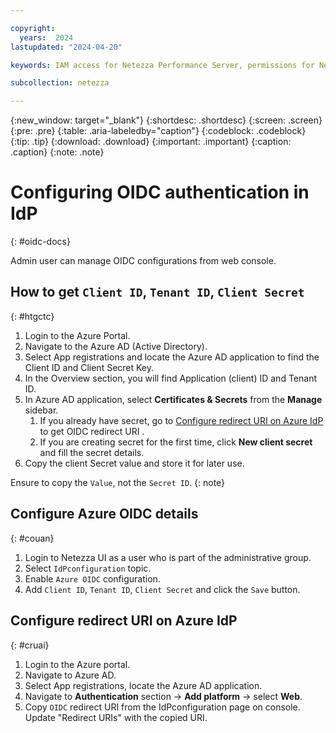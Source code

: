 ```yaml
---

copyright:
  years:  2024
lastupdated: "2024-04-20"

keywords: IAM access for Netezza Performance Server, permissions for Netezza Performance Server, identity and access management for Netezza Performance Server, roles for Netezza Performance Server, actions for Netezza Performance Server, assigning access for Netezza Performance Server

subcollection: netezza

---
```


{:new_window: target="_blank"}
{:shortdesc: .shortdesc}
{:screen: .screen}
{:pre: .pre}
{:table: .aria-labeledby="caption"}
{:codeblock: .codeblock}
{:tip: .tip}
{:download: .download}
{:important: .important}
{:caption: .caption}
{:note: .note}

# Configuring OIDC authentication in IdP
{: #oidc-docs}

Admin user can manage OIDC configurations from web console.

## How to get `Client ID`, `Tenant ID`, `Client Secret`
{: #htgctc}

1. Login to the Azure Portal.
2. Navigate to the Azure AD (Active Directory).
3. Select App registrations and locate the Azure AD application to find the Client ID and Client Secret Key.
4. In the Overview section, you will find Application (client) ID and Tenant ID.
1. In Azure AD application, select **Certificates & Secrets** from the **Manage** sidebar.
   1.	If you already have secret, go to [Configure redirect URI on Azure IdP](/docs/netezza?topic=netezza-oidc-docs#cruai) to get OIDC redirect URI .
   2.	If you are creating secret for the first time, click **New client secret** and fill the secret details.
6. Copy the client Secret value and store it for later use.


Ensure to copy the `Value`, not the `Secret ID`.
{: note}


## Configure Azure OIDC details
{: #couan}

1. Login to Netezza UI as a user who is part of the administrative group.
2. Select `IdPconfiguration` topic.
3. Enable `Azure OIDC` configuration.
4. Add `Client ID`, `Tenant ID`, `Client Secret` and click the `Save` button.

## Configure redirect URI on Azure IdP
{: #cruai}

1. Login to the Azure portal.
2. Navigate to Azure AD.
3. Select App registrations, locate the Azure AD application.
3. Navigate to **Authentication** section -> **Add platform** -> select **Web**.
4. Copy `OIDC` redirect URI from the IdPconfiguration page on console. Update "Redirect URIs" with the copied URI.
